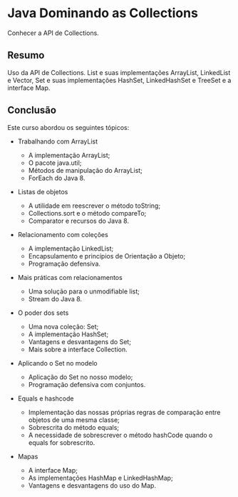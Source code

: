# Java Dominando as Collections
Conhecer a API de Collections.

## Resumo
Uso da API de Collections. List e suas implementações ArrayList, LinkedList e Vector, Set e suas implementações HashSet, LinkedHashSet e TreeSet e a interface Map.

## Conclusão
Este curso abordou os seguintes tópicos:

* Trabalhando com ArrayList
  * A implementação ArrayList;
  * O pacote java.util;
  * Métodos de manipulação do ArrayList;
  * ForEach do Java 8.
    
* Listas de objetos
  * A utilidade em reescrever o método toString;
  * Collections.sort e o método compareTo;
  * Comparator e recursos do Java 8.

* Relacionamento com coleções
  * A implementação LinkedList;
  * Encapsulamento e princípios de Orientação a Objeto;
  * Programação defensiva.
  
* Mais práticas com relacionamentos
  * Uma solução para o unmodifiable list;
  * Stream do Java 8. 
  
* O poder dos sets
  * Uma nova coleção: Set;
  * A implementação HashSet;
  * Vantagens e desvantagens do Set;
  * Mais sobre a interface Collection.

* Aplicando o Set no modelo
  * Aplicação do Set no nosso modelo;
  * Programação defensiva com conjuntos.
  
* Equals e hashcode
  * Implementação das nossas próprias regras de comparação entre objetos de uma mesma classe;
  * Sobrescrita do método equals;
  * A necessidade de sobrescrever o método hashCode quando o equals for sobrescrito.
  
* Mapas
  * A interface Map;
  * As implementações HashMap e LinkedHashMap;
  * Vantagens e desvantagens do uso do Map.
